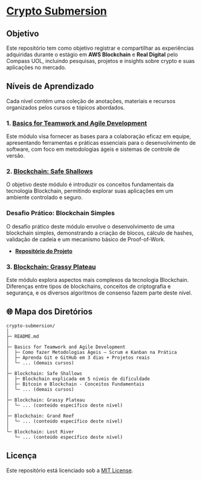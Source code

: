 # [Crypto Submersion](https://sky-clock-04e.notion.site/Crypto-Submersion-10c0cf477938801ebda8e0059ccb94b7?pvs=4)

## Objetivo

Este repositório tem como objetivo registrar e compartilhar as experiências adquiridas durante o estágio em **AWS Blockchain** e **Real Digital** pelo Compass UOL, incluindo pesquisas, projetos e insights sobre crypto e suas aplicações no mercado.

## Níveis de Aprendizado

Cada nível contém uma coleção de anotações, materiais e recursos organizados pelos cursos e tópicos abordados.

### 1. [Basics for Teamwork and Agile Development](https://sky-clock-04e.notion.site/10d0cf47793880e88008d2969baad064?v=43eaeedb151747f89e3fac0d19b85023)

Este módulo visa fornecer as bases para a colaboração eficaz em equipe, apresentando ferramentas e práticas essenciais para o desenvolvimento de software, com foco em metodologias ágeis e sistemas de controle de versão.

### 2. [Blockchain: Safe Shallows](https://sky-clock-04e.notion.site/10d0cf477938804c8175d3fa04be2702?v=fc87071403e249ef86c44c2dbf09e581)

O objetivo deste módulo é introduzir os conceitos fundamentais da tecnologia Blockchain, permitindo explorar suas aplicações em um ambiente controlado e seguro.

### Desafio Prático: Blockchain Simples

O desafio prático deste módulo envolve o desenvolvimento de uma blockchain simples, demonstrando a criação de blocos, cálculo de hashes, validação de cadeia e um mecanismo básico de Proof-of-Work.

- **[Repositório do Projeto](https://github.com/vasconcel/aurelia-demo)**

### 3. [Blockchain: Grassy Plateau](https://sky-clock-04e.notion.site/10f0cf4779388023b51ccbe7edaf9a8b?v=1b1c2dd9d08f479ea28b44bc68ecbd22&pvs=4)

Este módulo explora aspectos mais complexos da tecnologia Blockchain. Diferenças entre tipos de blockchains, conceitos de criptografia e segurança, e os diversos algoritmos de consenso fazem parte deste nível.

## 🌐 Mapa dos Diretórios

```
crypto-submersion/
│
├─ README.md
│
├─ Basics for Teamwork and Agile Development
│  ├─ Como fazer Metodologias Ágeis – Scrum e Kanban na Prática
│  ├─ Aprenda Git e GitHub em 3 dias + Projetos reais
│  └─ ... (demais cursos)
│
├─ Blockchain: Safe Shallows
│  ├─ Blockchain explicada em 5 níveis de dificuldade
│  ├─ Bitcoin e Blockchain - Conceitos Fundamentais
│  └─ ... (demais cursos)
│
├─ Blockchain: Grassy Plateau
│  └─ ... (conteúdo específico deste nível)
│
├─ Blockchain: Grand Reef
│  └─ ... (conteúdo específico deste nível)
│
└─ Blockchain: Lost River
   └─ ... (conteúdo específico deste nível)
```

## Licença

Este repositório está licenciado sob a [MIT License](https://choosealicense.com/licenses/mit/).
